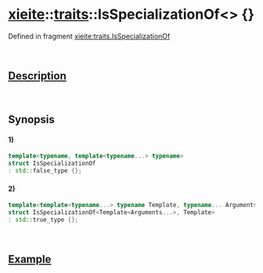 # [xieite](../../xieite.md)\:\:[traits](../../traits.md)\:\:IsSpecializationOf\<\> \{\}
Defined in fragment [xieite:traits.IsSpecializationOf](../../../src/traits/is_specialization_of.cpp)

&nbsp;

## [Description](../concepts/specialization_of.md#Description)

&nbsp;

## Synopsis
#### 1)
```cpp
template<typename, template<typename...> typename>
struct IsSpecializationOf
: std::false_type {};
```
#### 2)
```cpp
template<template<typename...> typename Template, typename... Arguments>
struct IsSpecializationOf<Template<Arguments...>, Template>
: std::true_type {};
```

&nbsp;

## [Example](../concepts/specialization_of.md#Example)
